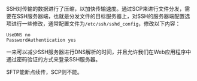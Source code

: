 SSH对传输的数据进行了压缩，以加快传输速度。通过SCP来进行文件分发，需要在SSH服务器端，也就是分发文件的目标服务器上，对SSH的服务器端配置选项进行一些修改，通常配置文件为`/etc/ssh/sshd_config`，修改以下内容：
```
UseDNS no
PasswordAuthentication yes
```
一来可以减少SSH服务器进行DNS解析的时间，并且允许我们在Web应用程序中通过密码验证的方式来登录SSH服务器。

SFTP能断点续传，SCP则不能。